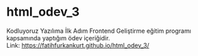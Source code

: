# html_odev_3

Kodluyoruz Yazılıma İlk Adım Frontend Geliştirme eğitim programı kapsamında yaptığım ödev içeriğidir. <br>
Link: https://fatihfurkankurt.github.io/html_odev_3/
